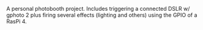 A personal photobooth project. Includes triggering a connected DSLR w/ gphoto 2 plus firing several effects (lighting and others) using the GPIO of a RasPi 4.
